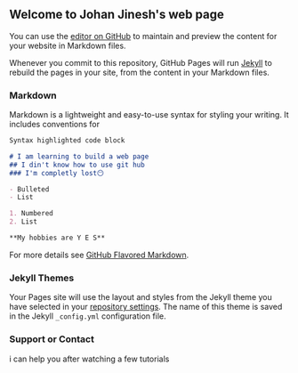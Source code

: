 ## Welcome to Johan Jinesh's web page

You can use the [editor on GitHub](https://github.com/johanjinesh/johanjinesh.github.io/edit/main/index.md) to maintain and preview the content for your website in Markdown files.

Whenever you commit to this repository, GitHub Pages will run [Jekyll](https://jekyllrb.com/) to rebuild the pages in your site, from the content in your Markdown files.

### Markdown

Markdown is a lightweight and easy-to-use syntax for styling your writing. It includes conventions for

```markdown
Syntax highlighted code block

# I am learning to build a web page
## I din't know how to use git hub
### I'm completly lost😶

- Bulleted
- List

1. Numbered
2. List

**My hobbies are Y E S**
```

For more details see [GitHub Flavored Markdown](https://guides.github.com/features/mastering-markdown/).

### Jekyll Themes

Your Pages site will use the layout and styles from the Jekyll theme you have selected in your [repository settings](https://github.com/johanjinesh/johanjinesh.github.io/settings/pages). The name of this theme is saved in the Jekyll `_config.yml` configuration file.

### Support or Contact

i can help you after watching a few tutorials 
